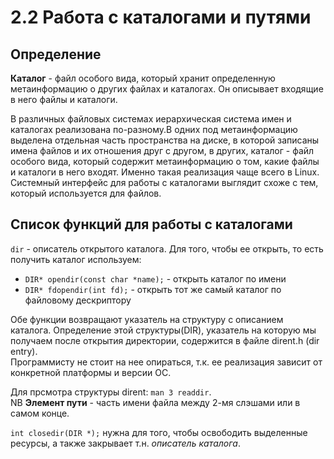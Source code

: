 # 2.2 Работа с каталогами и путями
## Определение

**Каталог** - файл особого вида, который хранит определенную метаинформацию о других файлах и каталогах. Он описывает входящие в него файлы и каталоги.

В различных файловых системах иерархическая система имен и каталогах реализована по-разному.В одних под метаинформацию выделена отдельная часть пространства на диске, в которой записаны имена файлов и их отношения друг с другом, в других, каталог - файл особого вида, который содержит метаинформацию о том, какие файлы и каталоги в него входят. Именно такая реализация чаще всего в Linux.  
Системный интерфейс для работы с каталогами выглядит схоже с тем, который используется для файлов.
## Список функций для работы с каталогами

`dir` - описатель открытого каталога. Для того, чтобы ее открыть, то есть получить каталог используем:
* `DIR* opendir(const char *name);` - открыть каталог по имени
* `DIR* fdopendir(int fd);` - открыть тот же самый каталог по файловому  дескриптору

Обе функции возвращают указатель на структуру с описанием каталога. Определение этой структуры(DIR), указатель на которую мы получаем после открытия директории, содержится в файле dirent.h (dir entry).  
Программисту не стоит на нее опираться, т.к. ее реализация зависит от конкретной платформы и версии ОС.

Для прсмотра структуры dirent: `man 3 readdir`.  
NB **Элемент пути** - часть имени файла между 2-мя слэшами или в самом конце.

`int closedir(DIR *);` нужна для того, чтобы освободить выделенные ресурсы, а также закрывает т.н. *описатель каталога*.
